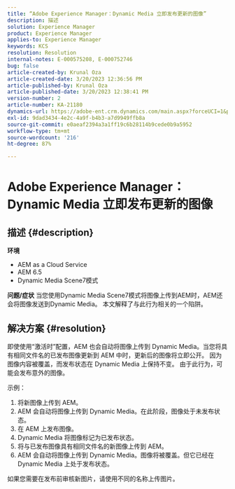 ```yaml
---
title: “Adobe Experience Manager：Dynamic Media 立即发布更新的图像”
description: 描述
solution: Experience Manager
product: Experience Manager
applies-to: Experience Manager
keywords: KCS
resolution: Resolution
internal-notes: E-000575208, E-000752746
bug: false
article-created-by: Krunal Oza
article-created-date: 3/20/2023 12:36:56 PM
article-published-by: Krunal Oza
article-published-date: 3/20/2023 12:38:41 PM
version-number: 2
article-number: KA-21180
dynamics-url: https://adobe-ent.crm.dynamics.com/main.aspx?forceUCI=1&pagetype=entityrecord&etn=knowledgearticle&id=db67d6e5-1bc7-ed11-b597-6045bd006239
exl-id: 9dad3434-4e2c-4a9f-b4b3-a7d9949ffb8a
source-git-commit: e0aeaf2394a3a1ff19c6b28114b9cede0b9a5952
workflow-type: tm+mt
source-wordcount: '216'
ht-degree: 87%

---
```


# Adobe Experience Manager：Dynamic Media 立即发布更新的图像

## 描述 {#description}

<b>环境</b>
- AEM as a Cloud Service
- AEM 6.5
- Dynamic Media Scene7模式



<b>问题/症状</b>
当您使用Dynamic Media Scene7模式将图像上传到AEM时，AEM还会将图像发送到Dynamic Media。
本文解释了与此行为相关的一个陷阱。


## 解决方案 {#resolution}


即使使用“激活时”配置，AEM 也会自动将图像上传到 Dynamic Media。当您将具有相同文件名的已发布图像更新到 AEM 中时，更新后的图像将立即公开。
因为图像内容被覆盖，而发布状态在 Dynamic Media 上保持不变。
由于此行为，可能会发布意外的图像。

示例：
1. 将新图像上传到 AEM。
2. AEM 会自动将图像上传到 Dynamic Media。在此阶段，图像处于未发布状态。
3. 在 AEM 上发布图像。
4. Dynamic Media 将图像标记为已发布状态。
5. 将与已发布图像具有相同文件名的新图像上传到 AEM。
6. AEM 会自动将图像上传到 Dynamic Media。图像将被覆盖。但它已经在 Dynamic Media 上处于发布状态。

如果您需要在发布前审核新图片，请使用不同的名称上传图片。
